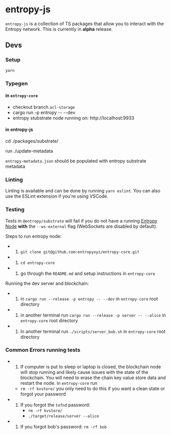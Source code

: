# entropy-js

`entropy-js` is a collection of TS packages that allow you to interact with the Entropy network. This is currently in **alpha** release.

## Devs

### Setup

`yarn`


### Typegen
#### in `entropy-core`

<!-- TODO: remove when acl-storage branch is merged  -->
- checkout branch `acl-storage`
- cargo run -p entropy -- --dev
- entropy stubstrate node running on: http://localhost:9933

#### in entropy-js

cd ./packages/substrate/

run ./update-metadata

`entropy-metadata.json` should be populated with entropy substrate metadata

### Linting

Linting is available and can be done by running `yarn eslint`. You can also use the ESLint extension if you're using VSCode.

### Testing

Tests in `@entropy/substrate` will fail if you do not have a running [Entropy Node](https://github.com/entropyxyz/entropy-core) **with** the `--ws-external` flag (WebSockets are disabled by default).

Steps to run entropy node:

- 1. `git clone git@github.com:entropyxyz/entropy-core.git`
- 1. `cd entropy-core`
- 1. go through the `README.md` and setup instructions in `entropy-core`

Running the dev server and blockchain:

- 1. in `cargo run --release -p entropy -- --dev` in `entropy-core` root directory
- 1. in another terminal run `cargo run --release -p server -- --alice` in `entropy-core` root directory

- 1. In another terminal run `./scripts/server_bob.sh` in `entropy-core` root directory

### Common Errors running tests

- 1. If computer is put to sleep or laptop is closed, the blockchain node will stop running and likely cause issues with the state of the blockchain. You will need to erase the chain key value store data and restart the node. in `entropy-core` run

  - `rm -rf kvstore/`
    you only need to do this if you want a clean state or forgot your password

- 1. If you forgot the `tofnd` password:
     - `rm -rf kvstore/`
     - `./target/release/server --alice`

- 1. If you forgot bob's password:
     `rm -rf bob`

